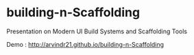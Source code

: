 building-n-Scaffolding
======================

Presentation on Modern UI Build Systems and Scaffolding Tools

Demo : http://arvindr21.github.io/building-n-Scaffolding
